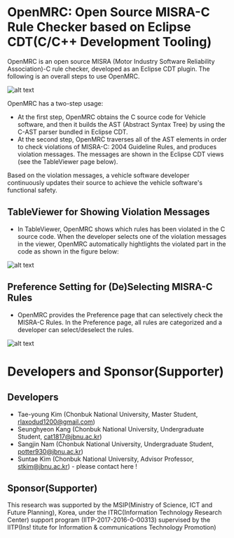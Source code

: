 # OpenMRC: Open Source MISRA-C Rule Checker based on Eclipse CDT(C/C++ Development Tooling)
OpenMRC is an open source MISRA (Motor Industry Software Reliability Association)-C rule checker, developed as an Eclipse CDT plugin. 
The following is an overall steps to use OpenMRC. 

![alt text](https://github.com/stkim123/kr.ac.jbnu.ssel.misrac/blob/master/ScreenShot1.PNG)

OpenMRC has a two-step usage:
- At the first step, OpenMRC obtains the C source code for Vehicle software, and then it builds the AST (Abstract Syntax Tree) by using the C-AST parser bundled in Eclipse CDT.
- At the second step, OpenMRC traverses all of the AST elements in order to check violations of MISRA-C: 2004 Guideline Rules, and produces violation messages. The messages are shown in the Eclipse CDT views (see the TableViewer page below).

Based on the violation messages, a vehicle software developer continuously updates their source to achieve the vehicle software's functional safety. 

## TableViewer for Showing Violation Messages
- In TableViewer, OpenMRC shows which rules has been violated in the C source code. When the developer selects one of the violation messages in the viewer, OpenMRC automatically hightlights the violated part in the code as shown in the figure below: 

![alt text](https://github.com/stkim123/kr.ac.jbnu.ssel.misrac/blob/master/ScreenShot3.PNG)

## Preference Setting for (De)Selecting MISRA-C Rules
- OpenMRC provides the Preference page that can selectively check the MISRA-C Rules. In the Preference page, all rules are categorized and a developer can select/deselect the rules. 

![alt text](https://github.com/stkim123/kr.ac.jbnu.ssel.misrac/blob/master/ScreenShot2%20.PNG)

# Developers and Sponsor(Supporter)
## Developers
 - Tae-young Kim   (Chonbuk National University, Master Student, rlaxodud1200@gmail.com)
 - Seunghyeon Kang (Chonbuk National University, Undergraduate Student, cat1817@jbnu.ac.kr)
 - Sangjin Nam     (Chonbuk National University, Undergraduate Student, potter930@jbnu.ac.kr)
 - Suntae Kim      (Chonbuk National University, Advisor Professor, stkim@jbnu.ac.kr) - please contact here !
 
## Sponsor(Supporter)
This research was supported by the MSIP(Ministry of Science, ICT and Future Planning), Korea, under the ITRC(Information Technology Research Center) support program (IITP-2017-2016-0-00313) supervised by the IITP(Ins! titute for Information & communications Technology Promotion)
